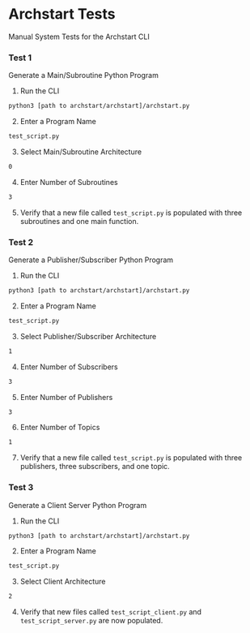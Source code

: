 # Archstart Tests

Manual System Tests for the Archstart CLI

### Test 1
Generate a Main/Subroutine Python Program

1. Run the CLI
```bash
python3 [path to archstart/archstart]/archstart.py
```
2. Enter a Program Name
```bash
test_script.py
```
3. Select Main/Subroutine Architecture
```bash
0
```
4. Enter Number of Subroutines
```bash
3
```
5. Verify that a new file called `test_script.py` is populated with three subroutines and one main function.


### Test 2
Generate a Publisher/Subscriber Python Program

1. Run the CLI
```bash
python3 [path to archstart/archstart]/archstart.py
```
2. Enter a Program Name
```bash
test_script.py
```
3. Select Publisher/Subscriber Architecture
```bash
1
```
4. Enter Number of Subscribers
```bash
3
```
5. Enter Number of Publishers
```bash
3
```
6. Enter Number of Topics
```bash
1
```
7. Verify that a new file called `test_script.py` is populated with three publishers, three subscribers, and one topic.


### Test 3
Generate a Client Server Python Program

1. Run the CLI
```bash
python3 [path to archstart/archstart]/archstart.py
```
2. Enter a Program Name
```bash
test_script.py
```
3. Select Client Architecture
```bash
2
```
4. Verify that new files called `test_script_client.py` and `test_script_server.py` are now populated.
